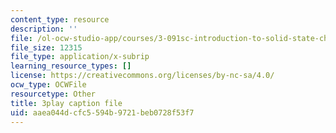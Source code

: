 ```yaml
---
content_type: resource
description: ''
file: /ol-ocw-studio-app/courses/3-091sc-introduction-to-solid-state-chemistry-fall-2010/aaea044dcfc5594b9721beb0728f53f7_IKJJ1SiMbjg.vtt
file_size: 12315
file_type: application/x-subrip
learning_resource_types: []
license: https://creativecommons.org/licenses/by-nc-sa/4.0/
ocw_type: OCWFile
resourcetype: Other
title: 3play caption file
uid: aaea044d-cfc5-594b-9721-beb0728f53f7
---
```

